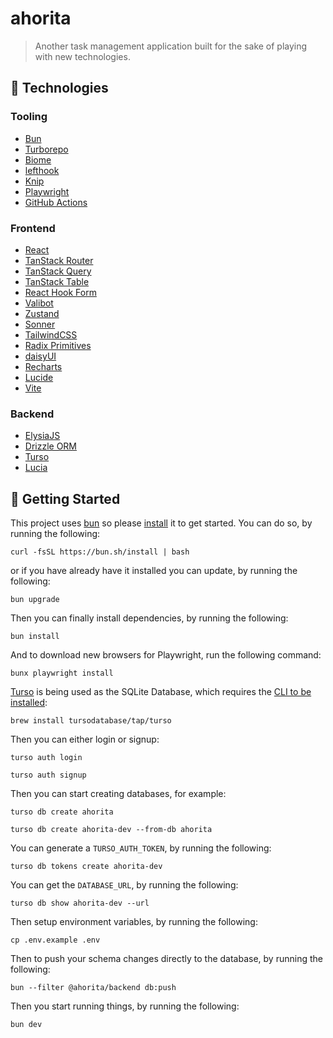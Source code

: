 # ahorita

> Another task management application built for the sake of playing with new technologies.

## 🐣 Technologies

### Tooling

- [Bun](https://bun.sh)
- [Turborepo](https://turbo.build/repo)
- [Biome](https://biomejs.dev)
- [lefthook](https://github.com/evilmartians/lefthook)
- [Knip](https://knip.dev)
- [Playwright](https://playwright.dev)
- [GitHub Actions](https://github.com/features/actions)

### Frontend

- [React](https://react.dev)
- [TanStack Router](https://tanstack.com/router/v1)
- [TanStack Query](https://tanstack.com/query/latest)
- [TanStack Table](https://tanstack.com/table/latest)
- [React Hook Form](https://www.react-hook-form.com)
- [Valibot](https://valibot.dev)
- [Zustand](https://zustand-demo.pmnd.rs)
- [Sonner](https://sonner.emilkowal.ski)
- [TailwindCSS](https://tailwindcss.com)
- [Radix Primitives](https://www.radix-ui.com/primitives)
- [daisyUI](https://daisyui.com)
- [Recharts](https://recharts.org)
- [Lucide](https://lucide.dev)
- [Vite](https://vitejs.dev)

### Backend

- [ElysiaJS](https://elysiajs.com)
- [Drizzle ORM](https://orm.drizzle.team)
- [Turso](https://docs.turso.tech)
- [Lucia](https://lucia-auth.com)

## 🏁 Getting Started

This project uses [bun](https://bun.sh) so please [install](https://bun.sh/docs/installation) it to get started. You can do so, by running the following:

```
curl -fsSL https://bun.sh/install | bash
```

or if you have already have it installed you can update, by running the following:

```
bun upgrade
```

Then you can finally install dependencies, by running the following:

```
bun install
```

And to download new browsers for Playwright, run the following command:

```
bunx playwright install
```

[Turso](https://docs.turso.tech/introduction) is being used as the SQLite Database, which requires the [CLI to be installed](https://docs.turso.tech/cli/introduction):

```
brew install tursodatabase/tap/turso
```

Then you can either login or signup:

```
turso auth login
```

```
turso auth signup
```

Then you can start creating databases, for example:

```
turso db create ahorita
```

```
turso db create ahorita-dev --from-db ahorita
```

You can generate a `TURSO_AUTH_TOKEN`, by running the following:

```
turso db tokens create ahorita-dev
```

You can get the `DATABASE_URL`, by running the following:

```
turso db show ahorita-dev --url
```

Then setup environment variables, by running the following:

```
cp .env.example .env
```

Then to push your schema changes directly to the database, by running the following:

```
bun --filter @ahorita/backend db:push
```

Then you start running things, by running the following:

```
bun dev
```

